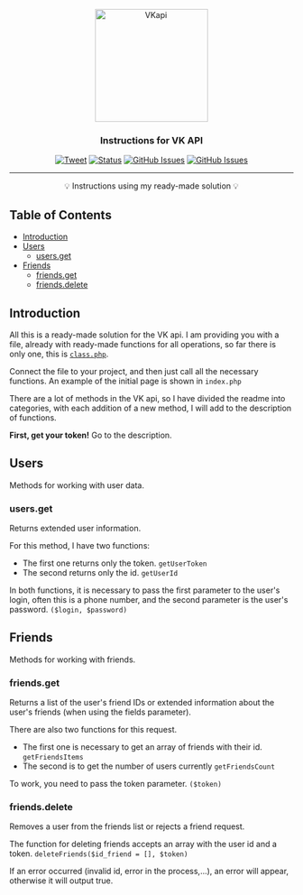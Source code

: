 <p align="center">
 <img src="https://github.com/Damfler/vk-API/blob/main/assets/vk.png?raw=true" style="height:200px" alt="VKapi"></a>
</p>

<h3 align="center">Instructions for VK API </h3>

<div align="center">

[![Tweet](https://img.shields.io/twitter/url/https/shields.io.svg?style=social)](https://twitter.com/intent/tweet?text=%F0%9F%93%A2%20Various%20README%20templates%20and%20tips%20on%20writing%20high-quality%20documentation%20that%20people%20want%20to%20read.&url=https://github.com/Damfler/vk-API)
[![Status](https://img.shields.io/badge/status-active-success.svg)]()
[![GitHub Issues](https://img.shields.io/github/v/release/Damfler/VKapi?include_prereleases)](https://github.com/Damfler/vk-API/releases)
 [![GitHub Issues](https://img.shields.io/github/followers/Damfler?label=Follow)](https://github.com/Damfler)

</div>

---

<p align = "center">💡 Instructions using my ready-made solution 💡</p>


## Table of Contents

- [Introduction](#introduction)
- [Users](#user)
    - [users.get](#usersget)
- [Friends](#friends)
    - [friends.get](#friendsget)
    - [friends.delete](#friendsdelete)

## Introduction <a name = "introduction"></a>

All this is a ready-made solution for the VK api. I am providing you with a file, already with ready-made functions for all operations, so far there is only one, this is 
[`class.php`](/class.php).

Connect the file to your project, and then just call all the necessary functions.
An example of the initial page is shown in `index.php`

There are a lot of methods in the VK api, so I have divided the readme into categories, with each addition of a new method, I will add to the description of functions.

**First, get your token!** Go to the description.



## Users<a name = "user"></a>

Methods for working with user data.

### users.get<a name = "#usersget"></a>
Returns extended user information.

For this method, I have two functions:
- The first one returns only the token. `getUserToken`
- The second returns only the id. `getUserId`

In both functions, it is necessary to pass the first parameter to the user's login, often this is a phone number, and the second parameter is the user's password. `($login, $password)`



## Friends<a name = "friends"></a>

Methods for working with friends.

### friends.get<a name = "#friendsget"></a>
Returns a list of the user's friend IDs or extended information about the user's friends (when using the fields parameter).

There are also two functions for this request.
- The first one is necessary to get an array of friends with their id. `getFriendsItems`
- The second is to get the number of users currently `getFriendsCount`

To work, you need to pass the token parameter. `($token)`

### friends.delete<a name = "#friendsdelete"></a>
Removes a user from the friends list or rejects a friend request.

The function for deleting friends accepts an array with the user id and a token. `deleteFriends($id_friend = [], $token)`

If an error occurred (invalid id, error in the process,...), an error will appear, otherwise it will output true.
